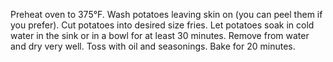 Preheat oven to 375°F.
Wash potatoes leaving skin on (you can peel them if you prefer). Cut potatoes into desired size fries.
Let potatoes soak in cold water in the sink or in a bowl for at least 30 minutes. Remove from water and dry very well.
Toss with oil and seasonings.
Bake for 20 minutes.